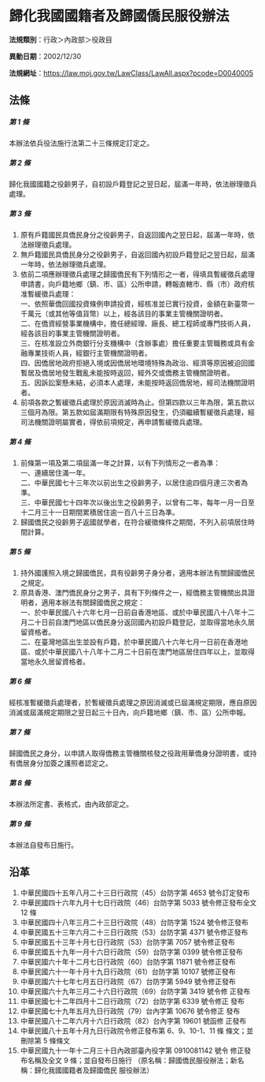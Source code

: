 # 歸化我國國籍者及歸國僑民服役辦法



**法規類別**：行政＞內政部＞役政目

**異動日期**：2002/12/30  

**法規網址**：https://law.moj.gov.tw/LawClass/LawAll.aspx?pcode=D0040005



## 法條
##### 第 1 條
本辦法依兵役法施行法第二十三條規定訂定之。

##### 第 2 條
歸化我國國籍之役齡男子，自初設戶籍登記之翌日起，屆滿一年時，依法辦理徵兵處理。

##### 第 3 條
1. 原有戶籍國民具僑民身分之役齡男子，自返回國內之翌日起，屆滿一年時，依法辦理徵兵處理。
1. 無戶籍國民具僑民身分之役齡男子，自返回國內初設戶籍登記之翌日起，屆滿一年時，依法辦理徵兵處理。
1. 依前二項應辦理徵兵處理之歸國僑民有下列情形之一者，得填具暫緩徵兵處理申請書，向戶籍地鄉（鎮、市、區）公所申請，轉報直轄市、縣（市）政府核准暫緩徵兵處理：  
一、依照華僑回國投資條例申請投資，經核准並已實行投資，金額在新臺幣一千萬元（或其他等值貨幣）以上，經各該目的事業主管機關證明者。  
二、在僑資經營事業機構中，擔任總經理、廠長、總工程師或專門技術人員，經各該目的事業主管機關證明者。  
三、在核准設立外商銀行分支機構中（含辦事處）擔任重要主管職務或具有金融專業技術人員，經銀行主管機關證明者。  
四、因僑居地政府拒絕入境或因僑居地環境特殊為政治、經濟等原因被迫回國暫居及僑居地發生戰亂未能按時返回，經外交或僑務主管機關證明者。  
五、因訴訟案懸未結，必須本人處理，未能按時返回僑居地，經司法機關證明者。
1. 前項各款之暫緩徵兵處理於原因消滅時為止。但第四款以三年為限，第五款以三個月為限。第五款如屆滿期限有特殊原因發生，仍須繼續暫緩徵兵處理，經司法機關證明屬實者，得依前項規定，再申請暫緩徵兵處理。

##### 第 4 條
1. 前條第一項及第二項屆滿一年之計算，以有下列情形之一者為準：  
一、連續居住滿一年。  
二、中華民國七十三年次以前出生之役齡男子，以居住逾四個月達三次者為準。  
三、中華民國七十四年次以後出生之役齡男子，以曾有二年，每年一月一日至十二月三十一日期間累積居住逾一百八十三日為準。
1. 歸國僑民之役齡男子返國就學者，在符合緩徵條件之期間，不列入前項居住時間計算。

##### 第 5 條
1. 持外國護照入境之歸國僑民，具有役齡男子身分者，適用本辦法有關歸國僑民之規定。
1. 原具香港、澳門僑民身分之男子，具有下列條件之一，經僑務主管機關出具證明者，適用本辦法有關歸國僑民之規定：  
一、於中華民國八十六年七月一日前自香港地區、或於中華民國八十八年十二月二十日前自澳門地區以僑民身分返回國內初設戶籍登記，並取得當地永久居留資格者。  
二、在臺灣地區出生並設有戶籍，於中華民國八十六年七月一日前在香港地區、或於中華民國八十八年十二月二十日前在澳門地區居住四年以上，並取得當地永久居留資格者。

##### 第 6 條
經核准暫緩徵兵處理者，於暫緩徵兵處理之原因消滅或已屆滿規定期限，應自原因消滅或屆滿規定期限之翌日起三十日內，向戶籍地鄉（鎮、市、區）公所申報。

##### 第 7 條
歸國僑民之身分，以申請人取得僑務主管機關核發之役政用華僑身分證明書，或持有僑居身分加簽之護照者認定之。

##### 第 8 條
本辦法所定書、表格式，由內政部定之。

##### 第 9 條
本辦法自發布日施行。

## 沿革
1. 中華民國四十五年八月二十三日行政院（45）台防字第 4653 號令訂定發布
1. 中華民國四十六年九月十七日行政院（46）台防字第 5033 號令修正發布全文 12 條
1. 中華民國四十八年三月二十三日行政院（48）台防字第 1524 號令修正發布
1. 中華民國五十三年六月二十三日行政院（53）台防字第 4371 號令修正發布
1. 中華民國五十三年十月七日行政院（53）台防字第 7057 號令修正發布
1. 中華民國五十九年一月十六日行政院（59）台防字第 0399 號令修正發布
1. 中華民國六十年十二月七日行政院（60）台防字第 11871  號令修正發布
1. 中華民國六十一年十月十九日行政院（61）台防字第 10107  號修正發布
1. 中華民國六十七年七月五日行政院（67）台防字第 5949 號令修正發布
1.  中華民國六十九年三月二十六日行政院（69）台防字第 3419 號令修  正發布
1.  中華民國七十二年四月十二日行政院（72）台防字第 6339 號令修正  發布
1.  中華民國七十九年五月九日行政院（79）台內字第 10676  號令修正  發布
1.  中華民國八十二年六月十六日行政院（82）台內字第 19601  號函修  正發布
1.  中華民國八十五年十月九日行政院令修正發布第 6、9、10-1、11 條  條文；並刪除第 5  條條文
1.  中華民國九十一年十二月三十日內政部臺內役字第 0910081142 號令  修正發布名稱及全文 9  條；並自發布日施行  （原名稱：歸國僑民服役辦法；新名稱：歸化我國國籍者及歸國僑民  服役辦法）
